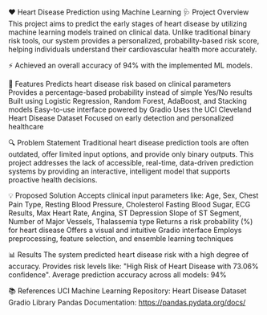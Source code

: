 ❤️ Heart Disease Prediction using Machine Learning
🩺 Project Overview
This project aims to predict the early stages of heart disease by utilizing machine learning models trained on clinical data. Unlike traditional binary risk tools, our system provides a personalized, probability-based risk score, helping individuals understand their cardiovascular health more accurately.

⚡ Achieved an overall accuracy of 94% with the implemented ML models.

📌 Features
Predicts heart disease risk based on clinical parameters
Provides a percentage-based probability instead of simple Yes/No results
Built using Logistic Regression, Random Forest, AdaBoost, and Stacking models
Easy-to-use interface powered by Gradio
Uses the UCI Cleveland Heart Disease Dataset
Focused on early detection and personalized healthcare

🔍 Problem Statement
Traditional heart disease prediction tools are often outdated, offer limited input options, and provide only binary outputs. This project addresses the lack of accessible, real-time, data-driven prediction systems by providing an interactive, intelligent model that supports proactive health decisions.

💡 Proposed Solution
Accepts clinical input parameters like:
Age, Sex, Chest Pain Type, Resting Blood Pressure, Cholesterol
Fasting Blood Sugar, ECG Results, Max Heart Rate, Angina, ST Depression
Slope of ST Segment, Number of Major Vessels, Thalassemia type
Returns a risk probability (%) for heart disease
Offers a visual and intuitive Gradio interface
Employs preprocessing, feature selection, and ensemble learning techniques

📊 Results
The system predicted heart disease risk with a high degree of accuracy.
Provides risk levels like: "High Risk of Heart Disease with 73.06% confidence".
Average prediction accuracy across all models: 94%

📚 References
UCI Machine Learning Repository: Heart Disease Dataset
Gradio Library
Pandas Documentation: https://pandas.pydata.org/docs/

